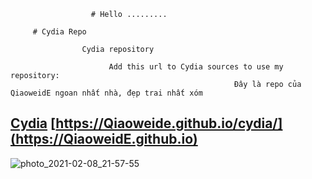                       # Hello .........
                                                                        
         # Cydia Repo
         
                    Cydia repository

                          Add this url to Cydia sources to use my repository:
                                                      Đây là repo của QiaoweidE ngoan nhất nhà, đẹp trai nhất xóm



## [Cydia](cydia://url/https://cydia.saurik.com/api/share#?source=https://QiaoweidE.github.io/cydia/) [https://Qiaoweide.github.io/cydia/](https://QiaoweidE.github.io)


![photo_2021-02-08_21-57-55](https://user-images.githubusercontent.com/54195182/107292864-1afb0400-6a9d-11eb-85ee-1b567df01c9a.jpg)



